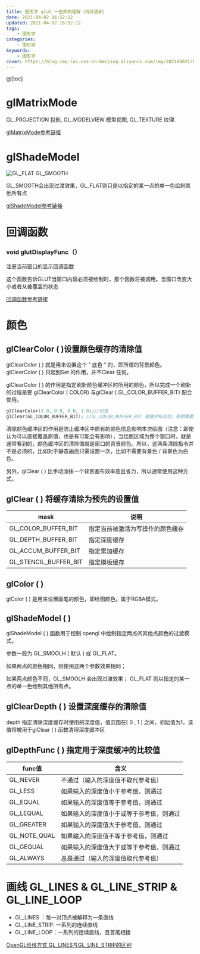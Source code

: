 ```yaml
---
title: 图形学 glut 一些库的理解（持续更新）
date: 2021-04-02 16:52:12
updated: 2021-04-02 16:52:12
tags:
	- 图形学
categories: 
    - 图形学
keywords:
    - 图形学
cover: https://blog-img-lei.oss-cn-beijing.aliyuncs.com/img/20210402170932.png
---
```



@[toc]
# glMatrixMode

GL_PROJECTION 投影, GL_MODELVIEW 模型视图, GL_TEXTURE 纹理.

[glMatrixMode参考链接](https://www.jianshu.com/p/6bd2f4628b37)

# glShadeModel

![GL_FLAT GL_SMOOTH](https://img-blog.csdnimg.cn/img_convert/58b470be7bd90b576e90e627a8f8f81e.png)

GL_SMOOTH会出现过渡效果，GL_FLAT则只是以指定的某一点的单一色绘制其他所有点

[glShadeModel参考链接](https://blog.csdn.net/chenqiai0/article/details/8316258)

# 回调函数

### void glutDisplayFunc（）

注册当前窗口的显示回调函数	

这个函数告诉GLUT当窗口内容必须被绘制时，那个函数将被调用。当窗口改变大小或者从被覆盖的状态

[回调函数参考链接](https://blog.csdn.net/xianhua7877/article/details/81271618)

# 颜色

## glClearColor ( )设置颜色缓存的清除值

glClearColor ( ) 就是用来设置这个 “  底色 ” 的，即所谓的背景颜色。glClearColor ( ) 只起到Set 的作用，并不Clear 任何。

glClearColor ( ) 的作用是指定刷新颜色缓冲区时所用的颜色，所以完成一个刷新的过程是要 glClearColor ( COLOR)  与glClear ( GL_COLOR_BUFFER_BIT) 配合使用。

```cpp
glClearColor(1.0, 0.0, 0.0, 1.0);//红色
glClear(GL_COLOR_BUFFER_BIT); //GL_COLOR_BUFFER_BIT 是缓冲标志位，表明需要清除的缓冲是颜色缓冲
```

清除颜色缓冲区的作用是防止缓冲区中原有的颜色信息影响本次绘图（注意：即使认为可以直接覆盖原值，也是有可能会有影响），当绘图区域为整个窗口时，就是通常看到的，颜色缓冲区的清除值就是窗口的背景颜色。所以，这两条清除指令并不是必须的，比如对于静态画面只需设置一次，比如不需要背景色 / 背景色为白色。

另外，glClear ( ) 比手动涂抹一个背景画布效率高且省力，所以通常使用这种方式。

## glClear ( ) 将缓存清除为预先的设置值

| **mask**              | **说明**                         |
| --------------------- | -------------------------------- |
| GL_COLOR_BUFFER_BIT   | 指定当前被激活为写操作的颜色缓存 |
| GL_DEPTH_BUFFER_BIT   | 指定深度缓存                     |
| GL_ACCUM_BUFFER_BIT   | 指定累加缓存                     |
| GL_STENCIL_BUFFER_BIT | 指定模板缓存                     |

## glColor ( )

glColor ( ) 是用来设置画笔的颜色，即绘图颜色。属于RGBA模式。

## glShadeModel ( )

glShadeModel ( ) 函数用于控制 opengl 中绘制指定两点间其他点颜色的过渡模式。

参数一般为 GL_SMOOLH ( 默认 ) 或 GL_FLAT。

如果两点的颜色相同，则使用这两个参数效果相同；

如果两点颜色不同，GL_SMOOLH  会出现过渡效果；  GL_FLAT 则以指定的某一点的单一色绘制其他所有点。

## glClearDepth ( ) 设置深度缓存的清除值

depth 指定清除深度缓存时使用的深度值，值范围在[ 0  , 1 ] 之间，初始值为1。该值将被用于glClear ( ) 函数清理深度缓冲区

## glDepthFunc ( ) 指定用于深度缓冲的比较值

| func值       | 含义                                     |
| ------------ | ---------------------------------------- |
| GL_NEVER     | 不通过（输入的深度值不取代参考值）       |
| GL_LESS      | 如果输入的深度值小于参考值，则通过       |
| GL_EQUAL     | 如果输入的深度值等于参考值，则通过       |
| GL_LEQUAL    | 如果输入的深度值小于或等于参考值，则通过 |
| GL_GREATER   | 如果输入的深度值大于参考值，则通过       |
| GL_NOTE_QUAL | 如果输入的深度值不等于参考值，则通过     |
| GL_GEQUAL    | 如果输入的深度值大于或等于参考值，则通过 |
| GL_ALWAYS    | 总是通过（输入的深度值取代参考值）       |

# 画线 GL_LINES & GL_LINE_STRIP & GL_LINE_LOOP

+ GL_LINES ：每一对顶点被解释为一条直线
+ GL_LINE_STRIP: 一系列的连续直线
+ GL_LINE_LOOP：一系列的连续直线，且首尾相接

[OpenGL绘线方式 GL_LINES与GL_LINE_STRIP的区别](https://blog.csdn.net/xiaoxiaoyusheng2012/article/details/44197283)